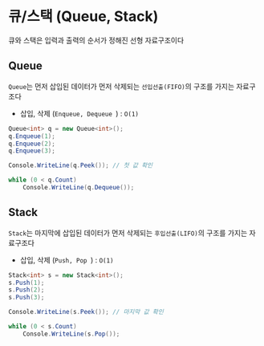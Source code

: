 # 큐/스택 (Queue, Stack)

큐와 스택은 입력과 출력의 순서가 정해진 선형 자료구조이다

## Queue

`Queue`는 먼저 삽입된 데이터가 먼저 삭제되는 `선입선출(FIFO)`의 구조를 가지는 자료구조다

- 삽입, 삭제 (`Enqueue, Dequeue `) : `O(1)`

``` c#
Queue<int> q = new Queue<int>();
q.Enqueue(1);
q.Enqueue(2);
q.Enqueue(3);

Console.WriteLine(q.Peek()); // 첫 값 확인 

while (0 < q.Count)
    Console.WriteLine(q.Dequeue());
```

## Stack

`Stack`는 마지막에 삽입된 데이터가 먼저 삭제되는 `후입선출(LIFO)`의 구조를 가지는 자료구조다

- 삽입, 삭제 (`Push, Pop `) : `O(1)`

``` c#
Stack<int> s = new Stack<int>();
s.Push(1);
s.Push(2);
s.Push(3);

Console.WriteLine(s.Peek()); // 마지막 값 확인 

while (0 < s.Count)
    Console.WriteLine(s.Pop());
```